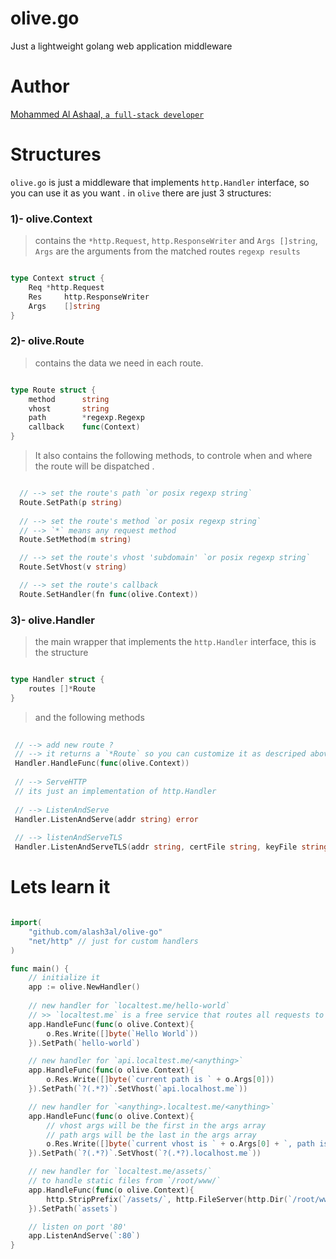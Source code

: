 # olive.go
Just a lightweight golang web application middleware

# Author
[Mohammed Al Ashaal, `a full-stack developer`](http://www.alash3al.xyz)

# Structures
`olive.go` is just a middleware that implements `http.Handler` interface, so you can use it as you want .
in `olive` there are just 3 structures:

### 1)- olive.Context
> contains the `*http.Request`, `http.ResponseWriter` and `Args []string`,  
> `Args` are the arguments from the matched routes `regexp results`

```go

type Context struct {
	Req	*http.Request
	Res 	http.ResponseWriter
	Args	[]string
}

```

### 2)- olive.Route
> contains the data we need in each route.  

```go

type Route struct {
	method		string
	vhost		string
	path		*regexp.Regexp
	callback	func(Context)
}

```

> It also contains the following methods, to controle when and where the route will be dispatched .

```go

  // --> set the route's path `or posix regexp string`
  Route.SetPath(p string)
  
  // --> set the route's method `or posix regexp string`
  // --> `*` means any request method
  Route.SetMethod(m string)

  // --> set the route's vhost 'subdomain' `or posix regexp string`
  Route.SetVhost(v string)

  // --> set the route's callback
  Route.SetHandler(fn func(olive.Context))

```

### 3)- olive.Handler
> the main wrapper that implements the `http.Handler` interface, this is the structure  

```go

type Handler struct {
	routes []*Route
}

```

> and the following methods

```go
 
 // --> add new route ?
 // --> it returns a `*Route` so you can customize it as descriped above
 Handler.HandleFunc(func(olive.Context))
 
 // --> ServeHTTP
 // its just an implementation of http.Handler
 
 // --> ListenAndServe
 Handler.ListenAndServe(addr string) error
 
 // --> listenAndServeTLS
 Handler.ListenAndServeTLS(addr string, certFile string, keyFile string) error
```

# Lets learn it

```go

import(
	"github.com/alash3al/olive-go"
	"net/http" // just for custom handlers
)

func main() {
	// initialize it
	app := olive.NewHandler()
	
	// new handler for `localtest.me/hello-world`
	// >> `localtest.me` is a free service that routes all requests to your own `localhost`
	app.HandleFunc(func(o olive.Context){
		o.Res.Write([]byte(`Hello World`))
	}).SetPath(`hello-world`)

	// new handler for `api.localtest.me/<anything>`
	app.HandleFunc(func(o olive.Context){
		o.Res.Write([]byte(`current path is ` + o.Args[0]))
	}).SetPath(`?(.*?)`.SetVhost(`api.localhost.me`))

	// new handler for `<anything>.localtest.me/<anything>`
	app.HandleFunc(func(o olive.Context){
		// vhost args will be the first in the args array
		// path args will be the last in the args array
		o.Res.Write([]byte(`current vhost is ` + o.Args[0] + `, path is ` + o.Args[1]))
	}).SetPath(`?(.*?)`.SetVhost(`?(.*?).localhost.me`))

	// new handler for `localtest.me/assets/` 
	// to handle static files from `/root/www/`
	app.HandleFunc(func(o olive.Context){
		http.StripPrefix(`/assets/`, http.FileServer(http.Dir(`/root/www/`))).ServeHTTP(c.Res, c.Req)
	}).SetPath(`assets`)

	// listen on port '80'
	app.ListenAndServe(`:80`)
}

```
